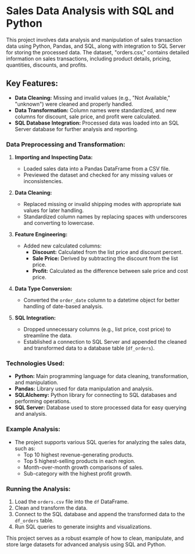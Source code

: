 #  Sales Data Analysis with SQL and Python

This project involves data analysis and manipulation of sales transaction data using Python, Pandas, and SQL, along with integration to SQL Server for storing the processed data. The dataset, "orders.csv," contains detailed information on sales transactions, including product details, pricing, quantities, discounts, and profits.

## Key Features:
- **Data Cleaning:** Missing and invalid values (e.g., "Not Available," "unknown") were cleaned and properly handled.
- **Data Transformation:** Column names were standardized, and new columns for discount, sale price, and profit were calculated.
- **SQL Database Integration:** Processed data was loaded into an SQL Server database for further analysis and reporting.

### Data Preprocessing and Transformation:
1. **Importing and Inspecting Data:**
   - Loaded sales data into a Pandas DataFrame from a CSV file.
   - Previewed the dataset and checked for any missing values or inconsistencies.
  
2. **Data Cleaning:**
   - Replaced missing or invalid shipping modes with appropriate `NaN` values for later handling.
   - Standardized column names by replacing spaces with underscores and converting to lowercase.

3. **Feature Engineering:**
   - Added new calculated columns:
     - **Discount:** Calculated from the list price and discount percent.
     - **Sale Price:** Derived by subtracting the discount from the list price.
     - **Profit:** Calculated as the difference between sale price and cost price.

4. **Data Type Conversion:**
   - Converted the `order_date` column to a datetime object for better handling of date-based analysis.

5. **SQL Integration:**
   - Dropped unnecessary columns (e.g., list price, cost price) to streamline the data.
   - Established a connection to SQL Server and appended the cleaned and transformed data to a database table (`df_orders`).

### Technologies Used:
- **Python:** Main programming language for data cleaning, transformation, and manipulation.
- **Pandas:** Library used for data manipulation and analysis.
- **SQLAlchemy:** Python library for connecting to SQL databases and performing operations.
- **SQL Server:** Database used to store processed data for easy querying and analysis.

### Example Analysis:
- The project supports various SQL queries for analyzing the sales data, such as:
  - Top 10 highest revenue-generating products.
  - Top 5 highest-selling products in each region.
  - Month-over-month growth comparisons of sales.
  - Sub-category with the highest profit growth.



### Running the Analysis:
1. Load the `orders.csv` file into the `df` DataFrame.
2. Clean and transform the data.
3. Connect to the SQL database and append the transformed data to the `df_orders` table.
4. Run SQL queries to generate insights and visualizations.

This project serves as a robust example of how to clean, manipulate, and store large datasets for advanced analysis using SQL and Python.
